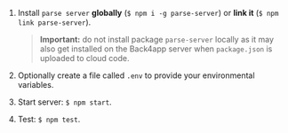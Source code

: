 1. Install `parse server` **globally** (`$ npm i -g parse-server`) or **link it** (`$ npm link parse-server`).

    > **Important:** do not install package `parse-server` locally as it may also get installed on the Back4app server when `package.json` is uploaded to cloud code.

2. Optionally create a file called `.env` to provide your environmental variables.
3. Start server: `$ npm start`.
4. Test: `$ npm test`.

